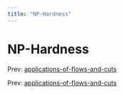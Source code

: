 ```yaml
---
title: "NP-Hardness"
---
```


# NP-Hardness

Prev: [applications-of-flows-and-cuts](applications-of-flows-and-cuts.md)

Prev: [applications-of-flows-and-cuts](applications-of-flows-and-cuts.md)
